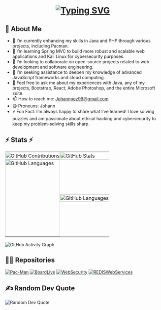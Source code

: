<h1 style="text-align: center;">
  <a href="https://git.io/typing-svg">
    <img src="https://readme-typing-svg.herokuapp.com/?lines=Hi,+I'm+Johann+👋;I'm+a+Systems+Engineer;From+the+Escuela;Colombiana+de+Ingeniería;Julio+Garavito;Nice+to+meet+you!&center=true&size=30&color=00ff00" alt="Typing SVG" />
  </a>
</h1>

## 🚀 About Me

- 🔭 I’m currently enhancing my skills in Java and PHP through various projects, including Pacman.
- 🌱 I’m learning Spring MVC to build more robust and scalable web applications and Kali Linux for cybersecurity purposes.
- 👯 I’m looking to collaborate on open-source projects related to web development and software engineering.
- 🤔 I’m seeking assistance to deepen my knowledge of advanced JavaScript frameworks and cloud computing.
- 💬 Feel free to ask me about my experiences with Java, any of my projects, Bootstrap, React, Adobe Photoshop, and the entire Microsoft suite.
- 📫 How to reach me: [Johannpez99@gmail.com](mailto:johannpez99@gmail.com)
- 😄 Pronouns: Johann
- ⚡ Fun Fact: I’m always happy to share what I’ve learned! I love solving puzzles and am passionate about ethical hacking and cybersecurity to keep my problem-solving skills sharp.

## ⚡ Stats ⚡

<div align="center">
    <table style="border-collapse: collapse; width: 100%;">
        <tr>
            <td style="border: none; padding: 0; margin: 0;">
                <img src="https://github-readme-streak-stats.herokuapp.com/?user=JohannBulls&theme=merko&hide_border=false" alt="GitHub Contributions" style="width: 100%; height: auto;"/>
            </td>
            <td style="border: none; padding: 0; margin: 0;">
                <img src="https://github-readme-stats.vercel.app/api?username=JohannBulls&show_icons=true&theme=merko&hide_border=false" alt="GitHub Stats" style="width: 100%; height: auto;"/>
            </td>
        </tr>
        <tr>
            <td style="border: none; padding: 0; margin: 0;">
                <img src="https://github-readme-stats.vercel.app/api/top-langs/?username=JohannBulls&theme=merko&hide_border=false&include_all_commits=true&count_private=false&layout=compact" alt="GitHub Languages" style="width: 100%; height: 250px; object-fit: cover;"/>
            </td>
            <td style="border: none; padding: 0; margin: 0;">
                <img src="https://github-contributor-stats.vercel.app/api?username=JohannBulls&limit=5&theme=merko&combine_all_yearly_contributions=true" alt="GitHub Languages" style="width: 100%; height: auto;"/>
            </td>
        </tr>
    </table>
</div>



![GitHub Activity Graph](https://github-readme-activity-graph.vercel.app/graph?username=JohannBulls&theme=merko&hide_border=false)

## 👨‍💻 Repositories

[![Pac-Man](https://github-readme-stats.vercel.app/api/pin/?username=JohannBulls&repo=Pac-Man&theme=merko&hide_border=false)](https://github.com/JohannBulls/Pac-Man)
[![BoardLive](https://github-readme-stats.vercel.app/api/pin/?username=JohannBulls&repo=BoardLive&theme=merko&hide_border=false)](https://github.com/JohannBulls/BoardLive)
[![WebSecurity](https://github-readme-stats.vercel.app/api/pin/?username=JohannBulls&repo=WebSecurity&theme=merko&hide_border=false)](https://github.com/JohannBulls/WebSecurity)
[![REDISWebServices](https://github-readme-stats.vercel.app/api/pin/?username=JohannBulls&repo=REDISWebServices&theme=merko&hide_border=false)](https://github.com/JohannBulls/REDISWebServices)


## ✍️ Random Dev Quote

![Random Dev Quote](https://quotes-github-readme.vercel.app/api?type=horizontal&theme=merko)
